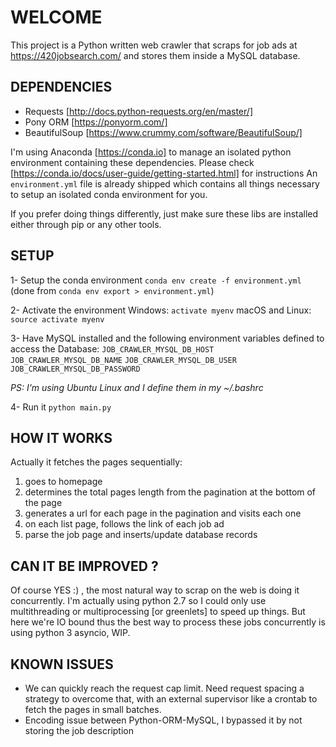 # WELCOME

This project is a Python written web crawler that scraps for job ads at https://420jobsearch.com/ and stores them inside a MySQL database.

## DEPENDENCIES

- Requests [http://docs.python-requests.org/en/master/]
- Pony ORM [https://ponyorm.com/]
- BeautifulSoup [https://www.crummy.com/software/BeautifulSoup/]

I'm using Anaconda [https://conda.io] to manage an isolated python environment containing these dependencies. Please check [https://conda.io/docs/user-guide/getting-started.html] for instructions
An `environment.yml` file is already shipped which contains all things necessary to setup an isolated conda environment for you.

If you prefer doing things differently, just make sure these libs are installed either through pip or any other tools.

## SETUP

1- Setup the conda environment
`conda env create -f environment.yml` (done from `conda env export > environment.yml`)

2- Activate the environment
Windows: `activate myenv`
macOS and Linux: `source activate myenv`

3- Have MySQL installed and the following environment variables defined to access the Database:
`JOB_CRAWLER_MYSQL_DB_HOST`
`JOB_CRAWLER_MYSQL_DB_NAME`
`JOB_CRAWLER_MYSQL_DB_USER`
`JOB_CRAWLER_MYSQL_DB_PASSWORD`

*PS: I'm using Ubuntu Linux and I define them in my ~/.bashrc*

4- Run it
`python main.py`

## HOW IT WORKS

Actually it fetches the pages sequentially:

1. goes to homepage
2. determines the total pages length from the pagination at the bottom of the page
3. generates a url for each page in the pagination and visits each one
4. on each list page, follows the link of each job ad
5. parse the job page and inserts/update database records

## CAN IT BE IMPROVED ?

Of course YES :) , the most natural way to scrap on the web is doing it concurrently.
I'm actually using python 2.7 so I could only use multithreading or multiprocessing [or greenlets] to speed up things. 
But here we're IO bound thus the best way to process these jobs concurrently is using python 3 asyncio, WIP.

## KNOWN ISSUES

- We can quickly reach the request cap limit. Need request spacing a strategy to overcome that, with an external supervisor like a crontab to fetch the pages in small batches.
- Encoding issue between  Python-ORM-MySQL, I bypassed it by not storing the job description